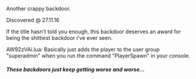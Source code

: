 Another crappy backdoor.

Discovered @ 27.11.16

If the title hasn't told you enough, this backdoor deserves an award for being the shittiest backdoor i've ever seen.



AW92zVAi.lua: Basically just adds the player to the user group "superadmin" when you run the command "PlayerSpawn" in your console.

##### *These backdoors just keep getting worse and worse...*
